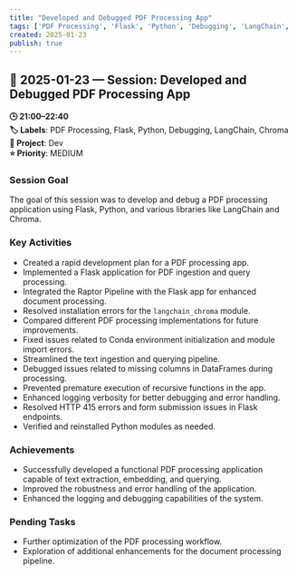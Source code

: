 ```yaml
---
title: "Developed and Debugged PDF Processing App"
tags: ['PDF Processing', 'Flask', 'Python', 'Debugging', 'LangChain', 'Chroma']
created: 2025-01-23
publish: true
---
```


## 📅 2025-01-23 — Session: Developed and Debugged PDF Processing App

**🕒 21:00–22:40**  
**🏷️ Labels**: PDF Processing, Flask, Python, Debugging, LangChain, Chroma  
**📂 Project**: Dev  
**⭐ Priority**: MEDIUM  


### Session Goal
The goal of this session was to develop and debug a PDF processing application using Flask, Python, and various libraries like LangChain and Chroma.

### Key Activities
- Created a rapid development plan for a PDF processing app.
- Implemented a Flask application for PDF ingestion and query processing.
- Integrated the Raptor Pipeline with the Flask app for enhanced document processing.
- Resolved installation errors for the `langchain_chroma` module.
- Compared different PDF processing implementations for future improvements.
- Fixed issues related to Conda environment initialization and module import errors.
- Streamlined the text ingestion and querying pipeline.
- Debugged issues related to missing columns in DataFrames during processing.
- Prevented premature execution of recursive functions in the app.
- Enhanced logging verbosity for better debugging and error handling.
- Resolved HTTP 415 errors and form submission issues in Flask endpoints.
- Verified and reinstalled Python modules as needed.

### Achievements
- Successfully developed a functional PDF processing application capable of text extraction, embedding, and querying.
- Improved the robustness and error handling of the application.
- Enhanced the logging and debugging capabilities of the system.

### Pending Tasks
- Further optimization of the PDF processing workflow.
- Exploration of additional enhancements for the document processing pipeline.
